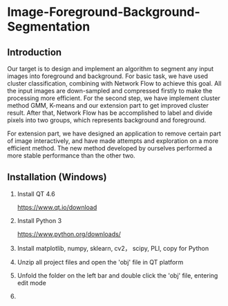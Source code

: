 # Image-Foreground-Background-Segmentation
## Introduction
Our target is to design and implement an algorithm to segment any input images into foreground and background. For basic task, we have used cluster classification, combining with Network Flow to achieve this goal. All the input images are down-sampled and compressed firstly to make the processing more efficient. For the second step, we have implement cluster method GMM, K-means and our extension part to get improved cluster result. After that, Network Flow has be accomplished to label and divide pixels into two groups, which represents background and foreground. 

For extension part, we have designed an application to remove certain part of image interactively, and have made attempts and exploration on a more efficient method. The new method developed by ourselves performed a more stable performance than the other two.


## Installation (Windows)
1. Install QT 4.6

     https://www.qt.io/download

2. Install Python 3

     https://www.python.org/downloads/

3. Install matplotlib, numpy, sklearn, cv2， scipy, PLI, copy for Python

4. Unzip all project files and open the 'obj' file in QT platform

5. Unfold the folder on the left bar and double click the 'obj' file, entering edit mode

6. 
